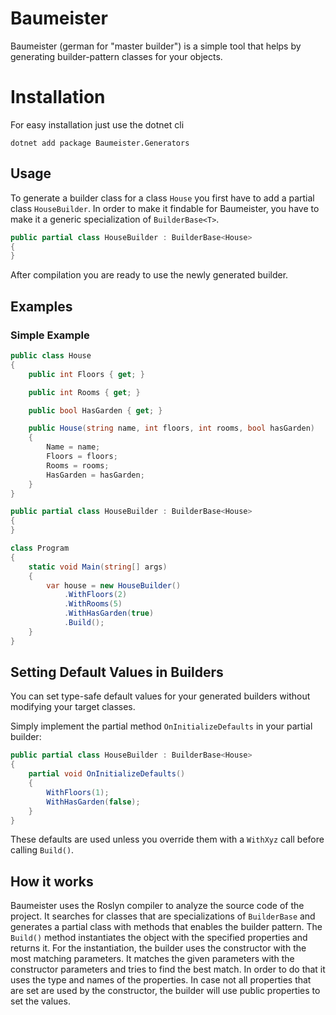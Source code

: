 # Baumeister
Baumeister (german for "master builder") is a simple tool that helps by generating builder-pattern classes for your objects.

# Installation
For easy installation just use the dotnet cli
```cli
dotnet add package Baumeister.Generators
```

## Usage
To generate a builder class for a class `House` you first have to add a partial class `HouseBuilder`. 
In order to make it findable for Baumeister, you have to make it a generic specialization of `BuilderBase<T>`.
```cs
public partial class HouseBuilder : BuilderBase<House>
{
}
```
After compilation you are ready to use the newly generated builder.
## Examples

### Simple Example
```cs
public class House
{
	public int Floors { get; }

	public int Rooms { get; }

	public bool HasGarden { get; }

	public House(string name, int floors, int rooms, bool hasGarden)
	{
		Name = name;
		Floors = floors;
		Rooms = rooms;
		HasGarden = hasGarden;
	}
}

public partial class HouseBuilder : BuilderBase<House>
{
}

class Program
{
	static void Main(string[] args)
	{
		var house = new HouseBuilder()
			.WithFloors(2)
			.WithRooms(5)
			.WithHasGarden(true)
			.Build();
	}
}
```

## Setting Default Values in Builders

You can set type-safe default values for your generated builders without modifying your target classes.

Simply implement the partial method `OnInitializeDefaults` in your partial builder:

```csharp
public partial class HouseBuilder : BuilderBase<House>
{
    partial void OnInitializeDefaults()
    {
        WithFloors(1);
        WithHasGarden(false);
    }
}
```

These defaults are used unless you override them with a `WithXyz` call before calling `Build()`.

## How it works
Baumeister uses the Roslyn compiler to analyze the source code of the project.
It searches for classes that are specializations of `BuilderBase` and generates a partial class with methods that enables the builder pattern.
The `Build()` method instantiates the object with the specified properties and returns it. For the instantiation, the builder uses the constructor with the most matching parameters.
It matches the given parameters with the constructor parameters and tries to find the best match. In order to do that it uses the type and names of the properties. 
In case not all properties that are set are used by the constructor, the builder will use public properties to set the values.
